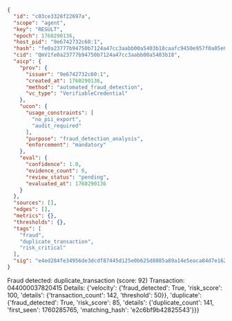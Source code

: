 ```json
{
  "id": "c03ce3328f22697a",
  "scope": "agent",
  "key": "RESULT",
  "epoch": 1760290136,
  "host_pid": "9e6742732c60:1",
  "hash": "fe0a23777b94750b7124a47cc3aabb00a5403b18caafc9450e957f0a05e057ea",
  "cid": "QmV1fe0a23777b94750b7124a47cc3aabb00a5403b18",
  "aicp": {
    "prov": {
      "issuer": "9e6742732c60:1",
      "created_at": 1760290136,
      "method": "automated_fraud_detection",
      "vc_type": "VerifiableCredential"
    },
    "ucon": {
      "usage_constraints": [
        "no_pii_export",
        "audit_required"
      ],
      "purpose": "fraud_detection_analysis",
      "enforcement": "mandatory"
    },
    "eval": {
      "confidence": 1.0,
      "evidence_count": 0,
      "review_status": "pending",
      "evaluated_at": 1760290136
    }
  },
  "sources": [],
  "edges": [],
  "metrics": {},
  "thresholds": {},
  "tags": [
    "fraud",
    "duplicate_transaction",
    "risk_critical"
  ],
  "sig": "e4ed284fe34956de3dcdf87445d125e0b625d8085a89a14e5eaca84d7e162eb7"
}
```

Fraud detected: duplicate_transaction (score: 92)
Transaction: 044000037820415
Details: {'velocity': {'fraud_detected': True, 'risk_score': 100, 'details': {'transaction_count': 142, 'threshold': 50}}, 'duplicate': {'fraud_detected': True, 'risk_score': 85, 'details': {'duplicate_count': 141, 'first_seen': 1760285765, 'matching_hash': 'e2c6bf9b42825543'}}}